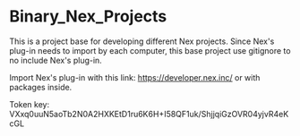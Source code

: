 # Binary_Nex_Projects

This is a project base for developing different Nex projects.
Since Nex's plug-in needs to import by each computer, this base project use gitignore to no include Nex's plug-in.

Import Nex's plug-in with this link:
https://developer.nex.inc/
or 
with packages inside.

Token key:
VXxq0uuN5aoTb2N0A2HXKEtD1ru6K6H+I58QF1uk/ShjjqiGzOVR04yjvR4eKcGL
